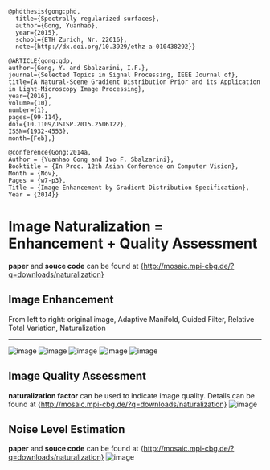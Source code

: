 ```
@phdthesis{gong:phd,
  title={Spectrally regularized surfaces},
  author={Gong, Yuanhao},
  year={2015},
  school={ETH Zurich, Nr. 22616},
  note={http://dx.doi.org/10.3929/ethz-a-010438292}}
  
@ARTICLE{gong:gdp, 
author={Gong, Y. and Sbalzarini, I.F.}, 
journal={Selected Topics in Signal Processing, IEEE Journal of}, 
title={A Natural-Scene Gradient Distribution Prior and its Application in Light-Microscopy Image Processing}, 
year={2016}, 
volume={10}, 
number={1}, 
pages={99-114},  
doi={10.1109/JSTSP.2015.2506122}, 
ISSN={1932-4553}, 
month={Feb},}

@conference{Gong:2014a,
Author = {Yuanhao Gong and Ivo F. Sbalzarini},
Booktitle = {In Proc. 12th Asian Conference on Computer Vision},
Month = {Nov},
Pages = {w7-p3},
Title = {Image Enhancement by Gradient Distribution Specification},
Year = {2014}}
```

# Image Naturalization = Enhancement + Quality Assessment
__paper__ and __souce code__ can be found at {http://mosaic.mpi-cbg.de/?q=downloads/naturalization}
## Image Enhancement 
From left to right: original image, Adaptive Manifold, Guided Filter, Relative Total Variation, Naturalization
*** 
![image](images/1.png)
![image](images/2.png)
![image](images/3.png)
![image](images/4.png)
![image](images/5.png)
## Image Quality Assessment
__naturalization factor__ can be used to indicate image quality. Details can be found at {http://mosaic.mpi-cbg.de/?q=downloads/naturalization}
![image](images/quality.png)
## Noise Level Estimation
__paper__ and __souce code__ can be found at {http://mosaic.mpi-cbg.de/?q=downloads/naturalization}
![image](images/noise.png)
